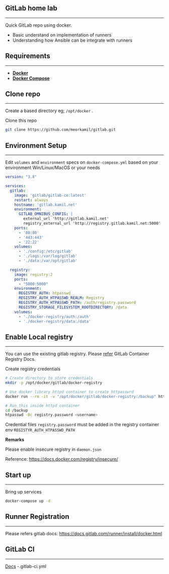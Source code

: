## GitLab home lab
___
Quick GitLab repo using docker. 

- Basic understand on implementation of runners
- Understanding how Ansible can be integrate with runners

## Requirements
___
- __[Docker](https://docs.docker.com/engine/install/)__
- __[Docker Compose](https://docs.docker.com/compose/install/)__

## Clone repo
---
Create a based directory eg; `/opt/docker` .

Clone this repo
```bash
git clone https://github.com/meorkamil/gitlab.git
```
## Environment Setup
---
Edit `volumes` and `environment` specs on `docker-compose.yml` based on your environment Win/Linux/MacOS or your needs
```yaml
version: "3.8"

services:
  gitlab:
    image: 'gitlab/gitlab-ce:latest'
    restart: always
    hostname: 'gitlab.kamil.net'
    environment:
      GITLAB_OMNIBUS_CONFIG: |
        external_url 'http://gitlab.kamil.net'
        registry_external_url 'http://registry.gitlab.kamil.net:5000'
    ports:
      - '80:80'
      - '443:443'
      - '22:22'
    volumes:
      - './config:/etc/gitlab'
      - './logs:/var/log/gitlab'
      - './data:/var/opt/gitlab'

  registry:
    image: registry:2
    ports:
      - "5000:5000"
    environment:
      REGISTRY_AUTH: htpasswd
      REGISTRY_AUTH_HTPASSWD_REALM: Registry
      REGISTRY_AUTH_HTPASSWD_PATH: /auth/registry.password
      REGISTRY_STORAGE_FILESYSTEM_ROOTDIRECTORY: /data
    volumes:
      - './docker-registry/auth:/auth'
      - './docker-registry/data:/data'
```
## Enable Local registry
---
You can use the existing gitlab registry. Please [refer](https://docs.gitlab.com/ee/administration/packages/container_registry.html) GitLab Container Registry Docs.

Create registry credentials
```bash
# Create directory to store credentials
mkdir -p /opt/docker/gitlab/docker-registry

# Use docker library httpd container to create httpasswrd 
docker run --rm -it -v "/opt/docker/gitlab/docker-registry:/backup" httpd bash

# Run this inside httpd container 
cd /backup
htpasswd -Bc registry.password <username>
```
Credential files `registry.password` must be added in the registry container env `REGISTYR_AUTH_HTPASSWD_PATH` 

**Remarks**

Please enable insecure registry in `daemon.json`

Reference: https://docs.docker.com/registry/insecure/

## Start up
___

Bring up services
```bash
docker-compose up -d
```

## Runner Registration
---
Please refers gitlab docs: 
https://docs.gitlab.com/runner/install/docker.html

## GitLab CI
---
[Docs](https://docs.gitlab.com/ee/ci/yaml/gitlab_ci_yaml.html) -.gitlab-ci.yml
